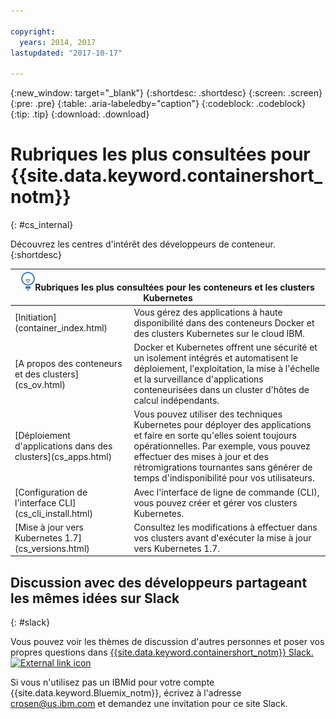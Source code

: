 ```yaml
---

copyright:
  years: 2014, 2017
lastupdated: "2017-10-17"

---
```


{:new_window: target="_blank"}
{:shortdesc: .shortdesc}
{:screen: .screen}
{:pre: .pre}
{:table: .aria-labeledby="caption"}
{:codeblock: .codeblock}
{:tip: .tip}
{:download: .download}


# Rubriques les plus consultées pour {{site.data.keyword.containershort_notm}}
{: #cs_internal}

Découvrez les centres d'intérêt des développeurs de conteneur.
{:shortdesc}

<table>
<thead>
<th colspan=2><img src="images/idea.png"/>Rubriques les plus consultées pour les conteneurs et les clusters Kubernetes</th>
</thead>
<tbody>
<tr>
<td>[Initiation](container_index.html)</td>
<td>Vous gérez des applications à haute disponibilité dans des conteneurs Docker et des clusters Kubernetes sur le cloud IBM.</td>
</tr>
<tr>
<td>[A propos des conteneurs et des clusters](cs_ov.html)</td>
<td>Docker et Kubernetes offrent une sécurité et un isolement intégrés et automatisent le déploiement, l'exploitation, la mise à l'échelle et la surveillance d'applications conteneurisées dans un cluster d'hôtes de calcul indépendants.</td>
</tr>
<tr>
<td>[Déploiement d'applications dans des clusters](cs_apps.html)</td>
<td>Vous pouvez utiliser des techniques Kubernetes pour déployer des applications et faire en sorte qu'elles soient toujours opérationnelles. Par exemple, vous pouvez effectuer des mises à jour et des rétromigrations tournantes sans générer de temps d'indisponibilité pour vos utilisateurs.</td>
</tr>
<tr>
<td>[Configuration de l'interface CLI](cs_cli_install.html)</td>
<td>Avec l'interface de ligne de commande (CLI), vous pouvez créer et gérer vos clusters Kubernetes.</td>
</tr>
<tr>
<td>[Mise à jour vers Kubernetes 1.7](cs_versions.html)</td>
<td>Consultez les modifications à effectuer dans vos clusters avant d'exécuter la mise à jour vers Kubernetes 1.7.</td>
</tr>
</tbody></table>

## Discussion avec des développeurs partageant les mêmes idées sur Slack
{: #slack}

Vous pouvez voir les thèmes de discussion d'autres personnes et poser vos propres questions dans [{{site.data.keyword.containershort_notm}} Slack. ![External link icon](../icons/launch-glyph.svg "External link icon")](https://ibm-container-service.slack.com)

Si vous n'utilisez pas un IBMid pour votre compte {{site.data.keyword.Bluemix_notm}}, écrivez à l'adresse [crosen@us.ibm.com](mailto:crosen@us.ibm.com) et demandez une invitation pour ce site Slack.
